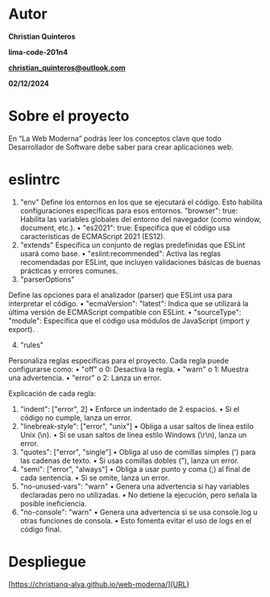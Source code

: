 # Autor
**Christian Quinteros**

**lima-code-201n4**

**christian_quinteros@outlook.com**

**02/12/2024**

# Sobre el proyecto

En “La Web Moderna” podrás leer los conceptos clave que todo Desarrollador de Software debe saber para crear aplicaciones web.

# eslintrc

1. "env"
Define los entornos en los que se ejecutará el código. Esto habilita configuraciones específicas para esos entornos.
	"browser": true: Habilita las variables globales del entorno del navegador (como window, document, etc.).
	•	"es2021": true: Especifica que el código usa características de ECMAScript 2021 (ES12).
2. "extends"
Especifica un conjunto de reglas predefinidas que ESLint usará como base.
	•	"eslint:recommended": Activa las reglas recomendadas por ESLint, que incluyen validaciones básicas de buenas prácticas y errores comunes.
3. "parserOptions"

Define las opciones para el analizador (parser) que ESLint usa para interpretar el código.
	•	"ecmaVersion": "latest": Indica que se utilizará la última versión de ECMAScript compatible con ESLint.
	•	"sourceType": "module": Especifica que el código usa módulos de JavaScript (import y export).

4. "rules"

Personaliza reglas específicas para el proyecto. Cada regla puede configurarse como:
	•	"off" o 0: Desactiva la regla.
	•	"warn" o 1: Muestra una advertencia.
	•	"error" o 2: Lanza un error.

Explicación de cada regla:
1.	"indent": ["error", 2]
	•	Enforce un indentado de 2 espacios.
	•	Si el código no cumple, lanza un error.
2.	"linebreak-style": ["error", "unix"]
	•	Obliga a usar saltos de línea estilo Unix (\n).
	•	Si se usan saltos de línea estilo Windows (\r\n), lanza un error.
3.	"quotes": ["error", "single"]
	•	Obliga al uso de comillas simples (') para las cadenas de texto.
	•	Si usas comillas dobles ("), lanza un error.
4.	"semi": ["error", "always"]
	•	Obliga a usar punto y coma (;) al final de cada sentencia.
	•	Si se omite, lanza un error.
5.	"no-unused-vars": "warn"
	•	Genera una advertencia si hay variables declaradas pero no utilizadas.
	•	No detiene la ejecución, pero señala la posible ineficiencia.
6.	"no-console": "warn"
	•	Genera una advertencia si se usa console.log u otras funciones de consola.
	•	Esto fomenta evitar el uso de logs en el código final.    

# Despliegue
[https://christianq-alva.github.io/web-moderna/](URL)
